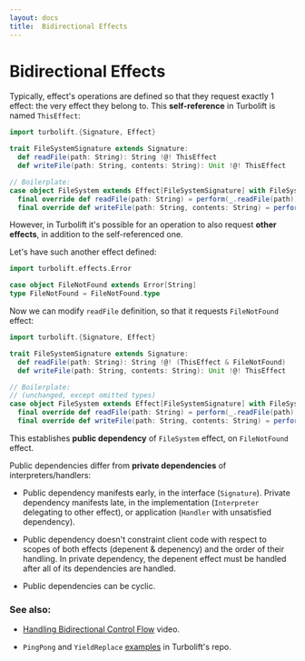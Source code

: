 ```yaml
---
layout: docs
title:  Bidirectional Effects
---
```


# Bidirectional Effects

Typically, effect's operations are defined so that they request exactly 1 effect:
the very effect they belong to. This **self-reference** in Turbolift is named `ThisEffect`:

```scala mdoc
import turbolift.{Signature, Effect}

trait FileSystemSignature extends Signature:
  def readFile(path: String): String !@! ThisEffect
  def writeFile(path: String, contents: String): Unit !@! ThisEffect

// Boilerplate:
case object FileSystem extends Effect[FileSystemSignature] with FileSystemSignature:
  final override def readFile(path: String) = perform(_.readFile(path))
  final override def writeFile(path: String, contents: String) = perform(_.writeFile(path, contents))

```

However, in Turbolift it's possible for an operation to also request **other effects**,
in addition to the self-referenced one.

Let's have such another effect defined:
```scala mdoc:reset
import turbolift.effects.Error

case object FileNotFound extends Error[String]
type FileNotFound = FileNotFound.type
```

Now we can modify `readFile` definition, so that it requests `FileNotFound` effect:
```scala mdoc
import turbolift.{Signature, Effect}

trait FileSystemSignature extends Signature:
  def readFile(path: String): String !@! (ThisEffect & FileNotFound)
  def writeFile(path: String, contents: String): Unit !@! ThisEffect

// Boilerplate:
// (unchanged, except omitted types)
case object FileSystem extends Effect[FileSystemSignature] with FileSystemSignature:
  final override def readFile(path: String) = perform(_.readFile(path))
  final override def writeFile(path: String, contents: String) = perform(_.writeFile(path, contents))
```

This establishes **public dependency** of `FileSystem` effect, on `FileNotFound` effect.

Public dependencies differ from **private dependencies** of interpreters/handlers:

- Public dependency manifests early, in the interface (`Signature`).
Private dependency manifests late, in the implementation (`Interpreter` delegating to other effect),
or application (`Handler` with unsatisfied dependency).

- Public dependency doesn't constraint client code
with respect to scopes of both effects (depenent & depenency) and the order of their handling.
In private dependency, the depenent effect must be handled after all of its dependencies are handled.

- Public dependencies can be cyclic.


### See also:

- [Handling Bidirectional Control Flow](https://www.youtube.com/watch?v=RLTEuZNtRCc) video.

- `PingPong` and `YieldReplace` [examples](https://github.com/marcinzh/turbolift/tree/master/modules/examples/src/main/scala/examples)
in Turbolift's repo.
